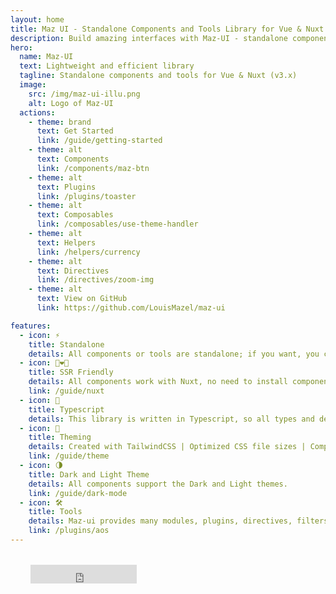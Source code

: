 ```yaml
---
layout: home
title: Maz UI - Standalone Components and Tools Library for Vue & Nuxt
description: Build amazing interfaces with Maz-UI - standalone components & tools library for Vue.JS & Nuxt.JS
hero:
  name: Maz-UI
  text: Lightweight and efficient library
  tagline: Standalone components and tools for Vue & Nuxt (v3.x)
  image:
    src: /img/maz-ui-illu.png
    alt: Logo of Maz-UI
  actions:
    - theme: brand
      text: Get Started
      link: /guide/getting-started
    - theme: alt
      text: Components
      link: /components/maz-btn
    - theme: alt
      text: Plugins
      link: /plugins/toaster
    - theme: alt
      text: Composables
      link: /composables/use-theme-handler
    - theme: alt
      text: Helpers
      link: /helpers/currency
    - theme: alt
      text: Directives
      link: /directives/zoom-img
    - theme: alt
      text: View on GitHub
      link: https://github.com/LouisMazel/maz-ui

features:
  - icon: ⚡️
    title: Standalone
    details: All components or tools are standalone; if you want, you can use only one module from this library; you don't need to install the whole library.
  - icon: 👨‍❤️‍👨
    title: SSR Friendly
    details: All components work with Nuxt, no need to install components on the client side.
    link: /guide/nuxt
  - icon: 🔐
    title: Typescript
    details: This library is written in Typescript, so all types and declarations are directly available.
  - icon: 💄
    title: Theming
    details: Created with TailwindCSS | Optimized CSS file sizes | Complies with all CSS best practices | Use your theme easily.
    link: /guide/theme
  - icon: 🌗
    title: Dark and Light Theme
    details: All components support the Dark and Light themes.
    link: /guide/dark-mode
  - icon: 🛠
    title: Tools
    details: Maz-ui provides many modules, plugins, directives, filters and composables
    link: /plugins/aos
---
```


<div class="maz-flex maz-flex-center" style="margin: 2rem;">
  <iframe
    src="https://ghbtns.com/github-btn.html?user=LouisMazel&repo=maz-ui&type=star&count=true&size=large"
    frameborder="0"
    scrolling="0"
    width="170"
    height="30"
    title="Maz-UI"
  />
</div>
